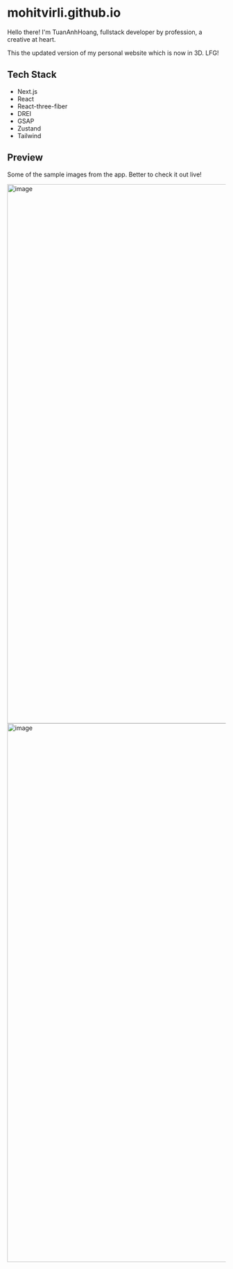 # mohitvirli.github.io

Hello there! I'm TuanAnhHoang, fullstack developer by profession, a creative at heart.

This the updated version of my personal website which is now in 3D. LFG!

## Tech Stack

- Next.js
- React
- React-three-fiber
- DREI
- GSAP
- Zustand
- Tailwind

## Preview

Some of the sample images from the app. Better to check it out live!

<img width="1242" alt="image" src="https://prnt.sc/9Ux6Xblkymb7" />
<img width="1241" alt="image" src="https://prnt.sc/a24KcjertNc9" />
